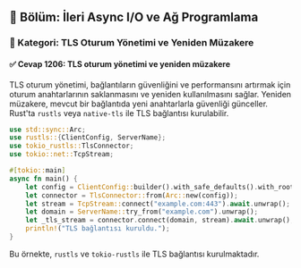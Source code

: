 ## 📘 Bölüm: İleri Async I/O ve Ağ Programlama  
### 🔹 Kategori: TLS Oturum Yönetimi ve Yeniden Müzakere  
#### ✅ Cevap 1206: TLS oturum yönetimi ve yeniden müzakere

TLS oturum yönetimi, bağlantıların güvenliğini ve performansını artırmak için oturum anahtarlarının saklanmasını ve yeniden kullanılmasını sağlar. Yeniden müzakere, mevcut bir bağlantıda yeni anahtarlarla güvenliği günceller. Rust'ta `rustls` veya `native-tls` ile TLS bağlantısı kurulabilir.

```rust
use std::sync::Arc;
use rustls::{ClientConfig, ServerName};
use tokio_rustls::TlsConnector;
use tokio::net::TcpStream;

#[tokio::main]
async fn main() {
    let config = ClientConfig::builder().with_safe_defaults().with_root_certificates(rustls::RootCertStore::empty()).with_no_client_auth();
    let connector = TlsConnector::from(Arc::new(config));
    let stream = TcpStream::connect("example.com:443").await.unwrap();
    let domain = ServerName::try_from("example.com").unwrap();
    let _tls_stream = connector.connect(domain, stream).await.unwrap();
    println!("TLS bağlantısı kuruldu.");
}
```

Bu örnekte, `rustls` ve `tokio-rustls` ile TLS bağlantısı kurulmaktadır.
